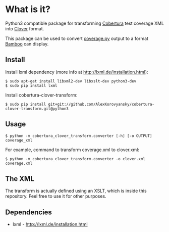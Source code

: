 What is it?
==========================

Python3 compatible package for transforming [Cobertura](http://cobertura.github.io/cobertura/) test coverage XML into [Clover](https://www.atlassian.com/software/clover/overview) format.

This package can be used to convert [coverage.py](http://nedbatchelder.com/code/coverage/) output to a format [Bamboo](https://www.atlassian.com/software/bamboo) can display.

Install
------
Install lxml dependency (more info at http://lxml.de/installation.html):

    $ sudo apt-get install libxml2-dev libxslt-dev python3-dev
    $ sudo pip install lxml

Install cobertura-clover-transform:

    $ sudo pip install git+git://github.com/AlexKorovyansky/cobertura-clover-transform.git@python3

Usage
------
    $ python -m cobertura_clover_transform.converter [-h] [-o OUTPUT] coverage_xml

For example, command to transform coverage.xml to clover.xml:  

    $ python -m cobertura_clover_transform.converter -o clover.xml coverage.xml

The XML
-------

The transform is actually defined using an XSLT, which is inside
this repository. Feel free to use it for other purposes.

Dependencies
-------
* lxml - http://lxml.de/installation.html